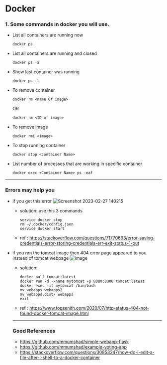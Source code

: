 # Docker

### 1. Some commands in docker you will use.

- List all containers are running now
  ```
  docker ps
  ```
- List all containers are running and closed
  ```
  docker ps -a
  ```
- Show last container was running 
  ```
  docker ps -l
  ```
  
- To remove container  
  ```
  docker rm <name Of image> 
  ```
    OR
  ```
  docker rm <ID of image> 
  ```
  
- To remove image  
  ```
  docker rmi <image> 
  ```
- To stop running container  
  ```
  docker stop <container Name>
  ```
- List number of processes that are working in specific container  
  ```
  docker exec <Container Name> ps -eaf
  ```
  
 ___
 
 ### Errors may help you 
 
 + if you get this error 
 ![Screenshot 2023-02-27 140215](https://user-images.githubusercontent.com/63751555/221559100-e44cdc44-bfa2-42da-9832-077140ac3ef7.png)
  
   + solution: use this 3 commands
     ```
     service docker stop 
     rm ~/.docker/config.json 
     service docker start
     ```
   + ref : https://stackoverflow.com/questions/71770693/error-saving-credentials-error-storing-credentials-err-exit-status-1-out
   
   
   
 + if you ran the tomcat image then 404 error page appeared to you instead of tomcat webpage 
  ![image](https://user-images.githubusercontent.com/63751555/222397615-1f15c829-ed61-4017-a530-cc4f04f12812.png)
    + solution:
      ```
      docker pull tomcat:latest
      docker run -d --name mytomcat -p 8080:8080 tomcat:latest
      docker exec -it mytomcat /bin/bash
      mv webapps webapps2
      mv webapps.dist/ webapps
      exit
      ```
 

    + ref : https://www.topzenith.com/2020/07/http-status-404-not-found-docker-tomcat-image.html 
   
   ---
   ### Good References
   + https://github.com/mmumshad/simple-webapp-flask
   + https://github.com/mmumshad/example-voting-app
   + https://stackoverflow.com/questions/30853247/how-do-i-edit-a-file-after-i-shell-to-a-docker-container
   
   
  
 
  
